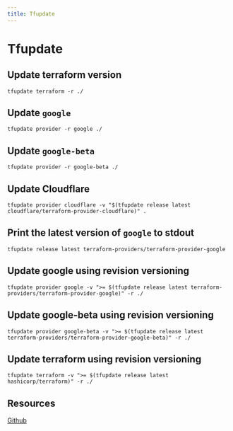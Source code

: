 ```yaml
---
title: Tfupdate
---
```


# Tfupdate

## Update terraform version

```shell
tfupdate terraform -r ./
```

## Update `google`

```shell
tfupdate provider -r google ./
```

## Update `google-beta`

```shell
tfupdate provider -r google-beta ./
```

## Update Cloudflare

```shell
tfupdate provider cloudflare -v "$(tfupdate release latest cloudflare/terraform-provider-cloudflare)" .
```

## Print the latest version of `google` to stdout

```shell
tfupdate release latest terraform-providers/terraform-provider-google
```

## Update google using revision versioning

```shell
tfupdate provider google -v ">= $(tfupdate release latest terraform-providers/terraform-provider-google)" -r ./
```

## Update google-beta using revision versioning

```shell
tfupdate provider google-beta -v ">= $(tfupdate release latest terraform-providers/terraform-provider-google-beta)" -r ./
```

## Update terraform using revision versioning

```shell
tfupdate terraform -v ">= $(tfupdate release latest hashicorp/terraform)" -r ./
```

## Resources

[Github](https://github.com/minamijoyo/tfupdate)
